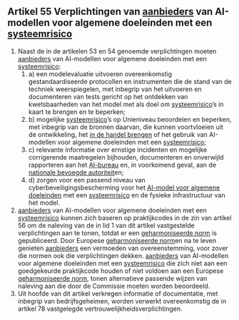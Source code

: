 ## Artikel 55 Verplichtingen van [aanbieders](a3.md#^aanbieder) van AI-modellen voor algemene doeleinden met een [systeemrisico](a3.md#^sysrisk)

1. Naast de in de artikelen 53 en 54 genoemde verplichtingen moeten [aanbieders](a3.md#^aanbieder) van AI-modellen voor algemene doeleinden met een [systeemrisico](a3.md#^sysrisk):
   1. a) een modelevaluatie uitvoeren overeenkomstig gestandaardiseerde protocollen en instrumenten die de stand van de techniek weerspiegelen, met inbegrip van het uitvoeren en documenteren van tests gericht op het ontdekken van kwetsbaarheden van het model met als doel om [systeemrisico](a3.md#^sysrisk)’s in kaart te brengen en te beperken;
   2. b) mogelijke [systeemrisico](a3.md#^sysrisk)’s op Unieniveau beoordelen en beperken, met inbegrip van de bronnen daarvan, die kunnen voortvloeien uit de ontwikkeling, het [in de handel brengen](a3.md#^handel) of het gebruik van AI-modellen voor algemene doeleinden met een [systeemrisico](a3.md#^sysrisk);
   3. c) relevante informatie over ernstige incidenten en mogelijke corrigerende maatregelen bijhouden, documenteren en onverwijld rapporteren aan het [AI-bureau](a3.md#^aibur) en, in voorkomend geval, aan de [nationale bevoegde autoriteit](a3.md#^natbau)en;
   4. d) zorgen voor een passend niveau van cyberbeveiligingsbescherming voor het [AI-model voor algemene doeleinden](a3.md#^gpai) met een [systeemrisico](a3.md#^sysrisk) en de fysieke infrastructuur van het model.
2. [aanbieders](a3.md#^aanbieder) van AI-modellen voor algemene doeleinden met een [systeemrisico](a3.md#^sysrisk) kunnen zich baseren op praktijkcodes in de zin van artikel 56 om de naleving van de in lid 1 van dit artikel vastgestelde verplichtingen aan te tonen, totdat er een [geharmoniseerde norm](a3.md#^hnorm) is gepubliceerd. Door Europese [geharmoniseerde norm](a3.md#^hnorm)en na te leven genieten [aanbieders](a3.md#^aanbieder) een vermoeden van overeenstemming, voor zover die normen ook die verplichtingen dekken. [aanbieders](a3.md#^aanbieder) van AI-modellen voor algemene doeleinden met een [systeemrisico](a3.md#^sysrisk) die zich niet aan een goedgekeurde praktijkcode houden of niet voldoen aan een Europese [geharmoniseerde norm](a3.md#^hnorm), tonen alternatieve passende wijzen van naleving aan die door de Commissie moeten worden beoordeeld.
3. Uit hoofde van dit artikel verkregen informatie of documentatie, met inbegrip van bedrijfsgeheimen, worden verwerkt overeenkomstig de in artikel 78 vastgelegde vertrouwelijkheidsverplichtingen.
